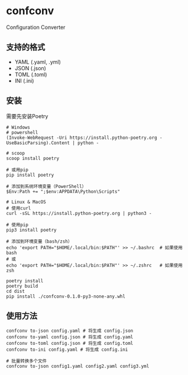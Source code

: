 # confconv
Configuration Converter


## 支持的格式

- YAML (.yaml, .yml)
- JSON (.json)
- TOML (.toml)
- INI (.ini)

## 安装

需要先安装Poetry

```
# Windows
# powershell
(Invoke-WebRequest -Uri https://install.python-poetry.org -UseBasicParsing).Content | python -

# scoop
scoop install poetry

# 或用pip
pip install poetry

# 添加到系统环境变量（PowerShell）
$Env:Path += ";$env:APPDATA\Python\Scripts"
```
```
# Linux & MacOS
# 使用curl
curl -sSL https://install.python-poetry.org | python3 -

# 使用pip
pip3 install poetry

# 添加到环境变量（bash/zsh）
echo 'export PATH="$HOME/.local/bin:$PATH"' >> ~/.bashrc  # 如果使用 bash
# 或
echo 'export PATH="$HOME/.local/bin:$PATH"' >> ~/.zshrc   # 如果使用 zsh
```

```
poetry install
poetry build
cd dist
pip install ./confconv-0.1.0-py3-none-any.whl

```

## 使用方法

```
confconv to-json config.yaml # 将生成 config.json
confconv to-yaml config.json # 将生成 config.yaml
confconv to-toml config.json # 将生成 config.toml
confconv to-ini config.yaml # 将生成 config.ini

# 批量转换多个文件
confconv to-json config1.yaml config2.yaml config3.yml
```



